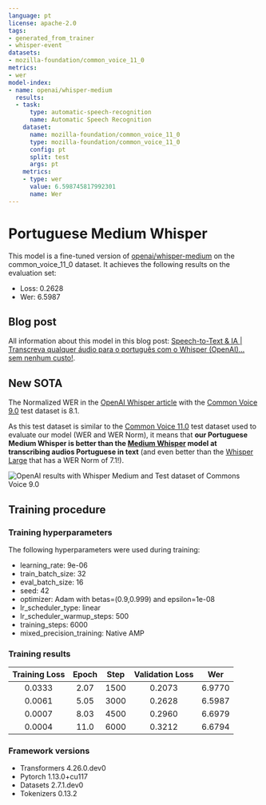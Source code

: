 ```yaml
---
language: pt
license: apache-2.0
tags:
- generated_from_trainer
- whisper-event
datasets:
- mozilla-foundation/common_voice_11_0
metrics:
- wer
model-index:
- name: openai/whisper-medium
  results:
  - task:
      type: automatic-speech-recognition
      name: Automatic Speech Recognition
    dataset:
      name: mozilla-foundation/common_voice_11_0
      type: mozilla-foundation/common_voice_11_0
      config: pt
      split: test
      args: pt
    metrics:
    - type: wer
      value: 6.598745817992301
      name: Wer
---
```


<!-- This model card has been generated automatically according to the information the Trainer had access to. You
should probably proofread and complete it, then remove this comment. -->

# Portuguese Medium Whisper

This model is a fine-tuned version of [openai/whisper-medium](https://huggingface.co/openai/whisper-medium) on the common_voice_11_0 dataset.
It achieves the following results on the evaluation set:
- Loss: 0.2628
- Wer: 6.5987

## Blog post

All information about this model in this blog post: [Speech-to-Text & IA | Transcreva qualquer áudio para o português com o Whisper (OpenAI)... sem nenhum custo!](https://medium.com/@pierre_guillou/speech-to-text-ia-transcreva-qualquer-%C3%A1udio-para-o-portugu%C3%AAs-com-o-whisper-openai-sem-ad0c17384681).

## New SOTA

The Normalized WER in the [OpenAI Whisper article](https://cdn.openai.com/papers/whisper.pdf) with the [Common Voice 9.0](https://huggingface.co/datasets/mozilla-foundation/common_voice_9_0) test dataset is 8.1. 

As this test dataset is similar to the [Common Voice 11.0](https://huggingface.co/datasets/mozilla-foundation/common_voice_11_0) test dataset used to evaluate our model (WER and WER Norm), it means that **our Portuguese Medium Whisper is better than the [Medium Whisper](https://huggingface.co/openai/whisper-medium) model at transcribing audios Portuguese in text** (and even better than the [Whisper Large](https://huggingface.co/openai/whisper-large) that has a WER Norm of 7.1!).

![OpenAI results with Whisper Medium and Test dataset of Commons Voice 9.0](https://huggingface.co/pierreguillou/whisper-medium-portuguese/resolve/main/whisper_medium_portuguese_wer_commonvoice9.png)

## Training procedure

### Training hyperparameters

The following hyperparameters were used during training:
- learning_rate: 9e-06
- train_batch_size: 32
- eval_batch_size: 16
- seed: 42
- optimizer: Adam with betas=(0.9,0.999) and epsilon=1e-08
- lr_scheduler_type: linear
- lr_scheduler_warmup_steps: 500
- training_steps: 6000
- mixed_precision_training: Native AMP

### Training results

| Training Loss | Epoch | Step | Validation Loss | Wer    |
|:-------------:|:-----:|:----:|:---------------:|:------:|
| 0.0333        | 2.07  | 1500 | 0.2073          | 6.9770 |
| 0.0061        | 5.05  | 3000 | 0.2628          | 6.5987 |
| 0.0007        | 8.03  | 4500 | 0.2960          | 6.6979 |
| 0.0004        | 11.0  | 6000 | 0.3212          | 6.6794 |


### Framework versions

- Transformers 4.26.0.dev0
- Pytorch 1.13.0+cu117
- Datasets 2.7.1.dev0
- Tokenizers 0.13.2